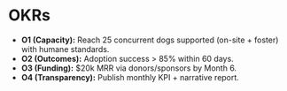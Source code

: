 # OKRs

- **O1 (Capacity):** Reach 25 concurrent dogs supported (on-site + foster) with humane standards.  
- **O2 (Outcomes):** Adoption success > 85% within 60 days.  
- **O3 (Funding):** $20k MRR via donors/sponsors by Month 6.  
- **O4 (Transparency):** Publish monthly KPI + narrative report.
